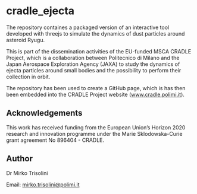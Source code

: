 # cradle_ejecta
The repository containes a packaged version of an interactive tool developed with threejs to simulate the dynamics of dust particles around asteroid Ryugu.

This is part of the dissemination activities of the EU-funded MSCA CRADLE Project, which is a collaboration between Politecnico di Milano and the Japan Aerospace Exploration Agency (JAXA) to study the dynamics of ejecta particles around small bodies and the possibility to perform their collection in orbit.

The repository has been used to create a GitHub page, which is has then been embedded into the CRADLE Project website (www.cradle.polimi.it).

## Acknowledgements
This work has received funding from the European Union’s Horizon 2020 research and innovation programme under the Marie Sklodowska-Curie grant agreement No 896404 - CRADLE.

## Author
Dr Mirko Trisolini

Email: mirko.trisolini@polimi.it

